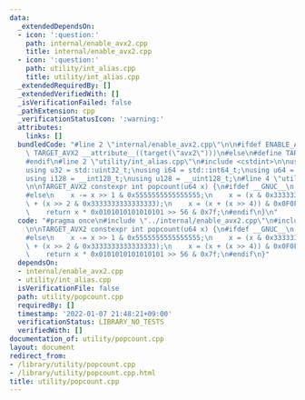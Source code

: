 ```yaml
---
data:
  _extendedDependsOn:
  - icon: ':question:'
    path: internal/enable_avx2.cpp
    title: internal/enable_avx2.cpp
  - icon: ':question:'
    path: utility/int_alias.cpp
    title: utility/int_alias.cpp
  _extendedRequiredBy: []
  _extendedVerifiedWith: []
  _isVerificationFailed: false
  _pathExtension: cpp
  _verificationStatusIcon: ':warning:'
  attributes:
    links: []
  bundledCode: "#line 2 \"internal/enable_avx2.cpp\"\n\n#ifdef ENABLE_AVX2\n#define\
    \ TARGET_AVX2 __attribute__((target(\"avx2\")))\n#else\n#define TARGET_AVX2\n\
    #endif\n#line 2 \"utility/int_alias.cpp\"\n#include <cstdint>\n\nusing i32 = std::int32_t;\n\
    using u32 = std::uint32_t;\nusing i64 = std::int64_t;\nusing u64 = std::uint64_t;\n\
    using i128 = __int128_t;\nusing u128 = __uint128_t;\n#line 4 \"utility/popcount.cpp\"\
    \n\nTARGET_AVX2 constexpr int popcount(u64 x) {\n#ifdef __GNUC__\n    return __builtin_popcountll(x);\n\
    #else\n    x -= x >> 1 & 0x5555555555555555;\n    x = (x & 0x3333333333333333)\
    \ + (x >> 2 & 0x3333333333333333);\n    x = (x + (x >> 4)) & 0x0F0F0F0F0F0F0F0F;\n\
    \    return x * 0x0101010101010101 >> 56 & 0x7f;\n#endif\n}\n"
  code: "#pragma once\n#include \"../internal/enable_avx2.cpp\"\n#include \"int_alias.cpp\"\
    \n\nTARGET_AVX2 constexpr int popcount(u64 x) {\n#ifdef __GNUC__\n    return __builtin_popcountll(x);\n\
    #else\n    x -= x >> 1 & 0x5555555555555555;\n    x = (x & 0x3333333333333333)\
    \ + (x >> 2 & 0x3333333333333333);\n    x = (x + (x >> 4)) & 0x0F0F0F0F0F0F0F0F;\n\
    \    return x * 0x0101010101010101 >> 56 & 0x7f;\n#endif\n}"
  dependsOn:
  - internal/enable_avx2.cpp
  - utility/int_alias.cpp
  isVerificationFile: false
  path: utility/popcount.cpp
  requiredBy: []
  timestamp: '2022-01-07 21:48:21+09:00'
  verificationStatus: LIBRARY_NO_TESTS
  verifiedWith: []
documentation_of: utility/popcount.cpp
layout: document
redirect_from:
- /library/utility/popcount.cpp
- /library/utility/popcount.cpp.html
title: utility/popcount.cpp
---
```

